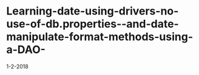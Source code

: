 # Learning-date-using-drivers-no-use-of-db.properties--and-date-manipulate-format-methods-using-a-DAO-

1-2-2018
